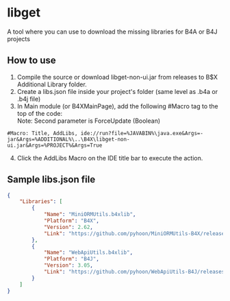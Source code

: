 # libget
A tool where you can use to download the missing libraries for B4A or B4J projects

## How to use
1. Compile the source or download libget-non-ui.jar from releases to B$X Additional Library folder.
2. Create a libs.json file inside your project's folder (same level as .b4a or .b4j file)
3. In Main module (or B4XMainPage), add the following #Macro tag to the top of the code:\
   Note: Second parameter is ForceUpdate (Boolean)
```B4X
#Macro: Title, AddLibs, ide://run?file=%JAVABIN%\java.exe&Args=-jar&Args=%ADDITIONAL%\..\B4X\libget-non-ui.jar&Args=%PROJECT%&Args=True
```
4. Click the AddLibs Macro on the IDE title bar to execute the action.

## Sample libs.json file
```json
{
    "Libraries": [
        {
            "Name": "MiniORMUtils.b4xlib",
            "Platform": "B4X",
            "Version": 2.62,
            "Link": "https://github.com/pyhoon/MiniORMUtils-B4X/releases/download/v2.62/MiniORMUtils.b4xlib"
        },
        {
            "Name": "WebApiUtils.b4xlib",
            "Platform": "B4J",
            "Version": 3.05,
            "Link": "https://github.com/pyhoon/WebApiUtils-B4J/releases/download/v3.05/WebApiUtils.b4xlib"
        }        
    ]
}
```
